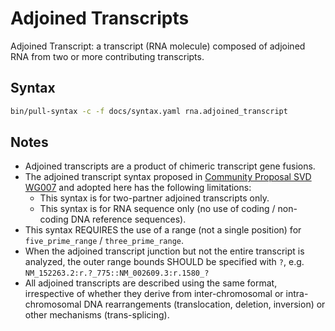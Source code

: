 # Adjoined Transcripts

<!-- ## Definition -->

Adjoined Transcript: a transcript (RNA molecule) composed of adjoined RNA from two or more contributing transcripts.

## Syntax

```sh exec="true"
bin/pull-syntax -c -f docs/syntax.yaml rna.adjoined_transcript
```

## Notes
- Adjoined transcripts are a product of chimeric transcript gene fusions.
- The adjoined transcript syntax proposed in [Community Proposal SVD WG007](../../consultation/SVD-WG007.md) and adopted
  here has the following limitations:
    - This syntax is for two-partner adjoined transcripts only.
    - This syntax is for RNA sequence only (no use of coding / non-coding DNA reference sequences).
- This syntax REQUIRES the use of a range (not a single position) for `five_prime_range` / `three_prime_range`.
- When the adjoined transcript junction but not the entire transcript is analyzed, the outer range bounds SHOULD be
  specified with `?`, e.g. `NM_152263.2:r.?_775::NM_002609.3:r.1580_?`
- All adjoined transcripts are described using the same format, irrespective of whether they derive
  from inter-chromosomal or intra-chromosomal DNA rearrangements (translocation, deletion, inversion)
  or other mechanisms (trans-splicing).
